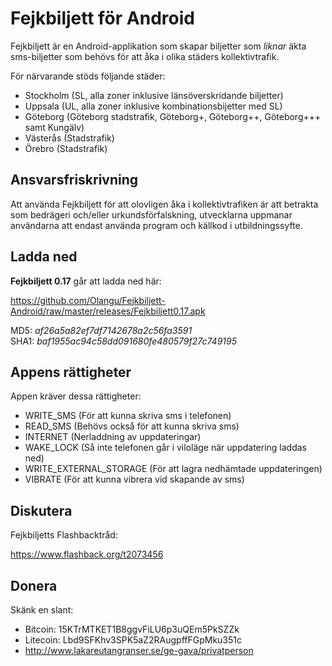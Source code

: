 Fejkbiljett för Android
=======================

Fejkbiljett är en Android-applikation som skapar biljetter som *liknar* äkta sms-biljetter som behövs för att åka i olika städers kollektivtrafik.

För närvarande stöds följande städer:
* Stockholm (SL, alla zoner inklusive länsöverskridande biljetter)
* Uppsala (UL, alla zoner inklusive kombinationsbijetter med SL)
* Göteborg (Göteborg stadstrafik, Göteborg+, Göteborg++, Göteborg+++ samt Kungälv)
* Västerås (Stadstrafik)
* Örebro (Stadstrafik)


Ansvarsfriskrivning
-------------------

Att använda Fejkbiljett för att olovligen åka i kollektivtrafiken är att betrakta som bedrägeri och/eller urkundsförfalskning, utvecklarna uppmanar användarna att endast använda program och källkod i utbildningssyfte.


Ladda ned
---------

**Fejkbiljett 0.17** går att ladda ned här:

https://github.com/Olangu/Fejkbiljett-Android/raw/master/releases/Fejkbiljett0.17.apk

MD5: *af26a5a82ef7df7142678a2c56fa3591*   
SHA1: *baf1955ac94c58dd091680fe480579f27c749195*   


Appens rättigheter
------------------

Appen kräver dessa rättigheter:
* WRITE_SMS (För att kunna skriva sms i telefonen)
* READ_SMS (Behövs också för att kunna skriva sms)
* INTERNET (Nerladdning av uppdateringar) 
* WAKE_LOCK (Så inte telefonen går i viloläge när uppdatering laddas ned)
* WRITE_EXTERNAL_STORAGE (För att lagra nedhämtade uppdateringen)
* VIBRATE (För att kunna vibrera vid skapande av sms)


Diskutera
---------

Fejkbiljetts Flashbacktråd:

https://www.flashback.org/t2073456


Donera
------

Skänk en slant:
* Bitcoin: 15KTrMTKET1B8ggvFiLU6p3uQEm5PkSZZk 
* Litecoin: Lbd9SFKhv3SPK5aZ2RAugpffFGpMku351c
* http://www.lakareutangranser.se/ge-gava/privatperson
